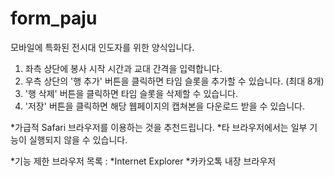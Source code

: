 # form_paju
모바일에 특화된 전시대 인도자를 위한 양식입니다.

1. 좌측 상단에 봉사 시작 시간과 교대 간격을 입력합니다.
2. 우측 상단의 '행 추가' 버튼을 클릭하면 타임 슬롯을 추가할 수 있습니다. (최대 8개)
3. '행 삭제' 버튼을 클릭하면 타임 슬롯을 삭제할 수 있습니다.
4. '저장' 버튼을 클릭하면 해당 웹페이지의 캡쳐본을 다운로드 받을 수 있습니다.

*가급적 Safari 브라우저를 이용하는 것을 추천드립니다.
*타 브라우저에서는 일부 기능이 실행되지 않을 수 있습니다.

*기능 제한 브라우저 목록 :
*Internet Explorer
*카카오톡 내장 브라우저

